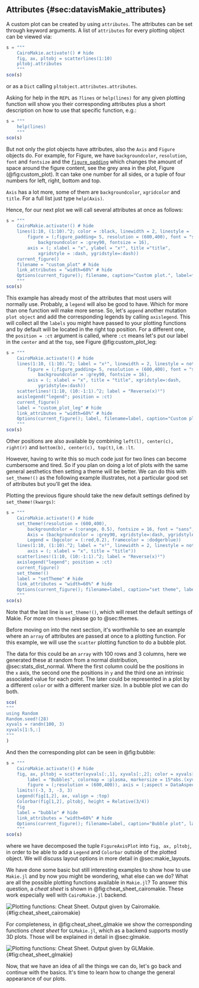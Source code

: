 ## Attributes {#sec:datavisMakie_attributes}

A custom plot can be created by using `attributes`.
The attributes can be set through keyword arguments.
A list of `attributes` for every plotting object can be viewed via:

```jl
s = """
    CairoMakie.activate!() # hide
    fig, ax, pltobj = scatterlines(1:10)
    pltobj.attributes
    """
sco(s)
```

or as a `Dict` calling `pltobject.attributes.attributes`.

Asking for help in the `REPL` as `?lines` or `help(lines)` for any given plotting function will show you their corresponding attributes plus a short description on how to use that specific function, e.g.:

```jl
s = """
    help(lines)
    """
sco(s)
```

But not only the plot objects have attributes, also the `Axis` and `Figure` objects do.
For example, for Figure, we have `backgroundcolor`, `resolution`, `font` and `fontsize` and the [`figure_padding`](http://makie.juliaplots.org/stable/figure.html#Figure-padding) which changes the amount of space around the figure content, see the grey area in the plot, Figure (@fig:custom_plot).
It can take one number for all sides, or a tuple of four numbers for left, right, bottom and top.

`Axis` has a lot more, some of them are  `backgroundcolor`, `xgridcolor` and `title`.
For a full list just type `help(Axis)`.

Hence, for our next plot we will call several attributes at once as follows:

```jl
s = """
    CairoMakie.activate!() # hide
    lines(1:10, (1:10).^2; color = :black, linewidth = 2, linestyle = :dash,
        figure = (;figure_padding= 5, resolution = (600,400), font = "sans",
            backgroundcolor = :grey90, fontsize = 16),
        axis = (; xlabel = "x", ylabel = "x²", title ="title",
            xgridstyle = :dash, ygridstyle=:dash))
    current_figure()
    filename = "custom_plot" # hide
    link_attributes = "width=60%" # hide
    Options(current_figure(); filename, caption="Custom plot.", label=filename, link_attributes) # hide
    """
sco(s)
```

This example has already most of the attributes that most users will normally use.
Probably, a `legend` will also be good to have.
Which for more than one function will make more sense.
So, let's `append` another mutation `plot object` and add the corresponding legends by calling `axislegend`.
This will collect all the `labels` you might have passed to your plotting functions and by default will be located in the right top position.
For a different one, the `position = :ct` argument is called, where `:ct` means let's put our label in the `center` and at the `top`,  see Figure @fig:custom_plot_leg:

```jl
s = """
    CairoMakie.activate!() # hide
    lines(1:10, (1:10).^2; label = "x²", linewidth = 2, linestyle = nothing,
        figure = (;figure_padding= 5, resolution = (600,400), font = "sans",
            backgroundcolor = :grey90, fontsize = 16),
        axis = (; xlabel = "x", title = "title", xgridstyle=:dash,
            ygridstyle=:dash))
    scatterlines!(1:10, (10:-1:1).^2; label = "Reverse(x)²")
    axislegend("legend"; position = :ct)
    current_figure()
    label = "custom_plot_leg" # hide
    link_attributes = "width=60%" # hide
    Options(current_figure(); label, filename=label, caption="Custom plot legend.", link_attributes) # hide
    """
sco(s)
```

Other positions are also available by combining `left(l), center(c), right(r)` and `bottom(b), center(c), top(t)`, i.e. `:lt`.

However, having to write this so much code just for two lines can become cumbersome and tired.
So if you plan on doing a lot of plots with the same general aesthetics then setting a theme will be better.
We can do this with `set_theme!()` as the following example illustrates, not a particular good set of attributes but you'll get the idea.

Plotting the previous figure should take the new default settings defined by `set_theme!(kwargs)`:

```jl
s = """
    CairoMakie.activate!() # hide
    set_theme!(resolution = (600,400),
        backgroundcolor = (:orange, 0.5), fontsize = 16, font = "sans",
        Axis = (backgroundcolor = :grey90, xgridstyle=:dash, ygridstyle=:dash),
        Legend = (bgcolor = (:red,0.2), framecolor = :dodgerblue))
    lines(1:10, (1:10).^2; label = "x²", linewidth = 2, linestyle = nothing,
        axis = (; xlabel = "x", title = "title"))
    scatterlines!(1:10, (10:-1:1).^2; label = "Reverse(x)²")
    axislegend("legend"; position = :ct)
    current_figure()
    set_theme!()
    label = "setTheme" # hide
    link_attributes = "width=60%" # hide
    Options(current_figure(); filename=label, caption="set theme", label, link_attributes) # hide
    """
sco(s)
```

Note that the last line is `set_theme!()`, which will reset the default settings of Makie. For more on `themes` please go to @sec:themes.

Before moving on into the next section, it's worthwhile to see an example where an `array` of attributes are passed at once to a plotting function.
For this example, we will use the `scatter` plotting function to do a bubble plot.

The data for this could be an `array` with 100 rows and 3 columns, here we generated these at random from a normal distribution, @sec:stats_dist_normal.
Where the first column could be the positions in the `x` axis, the second one the positions in `y` and the third one an intrinsic associated value for each point.
The later could be represented in a plot by a different `color` or with a different marker size. In a bubble plot we can do both.

```jl
sco(
"""
using Random
Random.seed!(28)
xyvals = randn(100, 3)
xyvals[1:5,:]
"""
)
```

And then the corresponding plot can be seen in @fig:bubble:

```jl
s = """
    CairoMakie.activate!() # hide
    fig, ax, pltobj = scatter(xyvals[:,1], xyvals[:,2]; color = xyvals[:,3],
        label = "Bubbles", colormap = :plasma, markersize = 15*abs.(xyvals[:,3]),
        figure = (;resolution = (600,400)), axis = (;aspect = DataAspect()))
    limits!(-3, 3, -3, 3)
    Legend(fig[1,2], ax, valign = :top)
    Colorbar(fig[1,2], pltobj, height = Relative(3/4))
    fig
    label = "bubble" # hide
    link_attributes = "width=60%" # hide
    Options(current_figure(); filename=label, caption="Bubble plot", label, link_attributes) # hide
    """
sco(s)
```

where we have decomposed the tuple `FigureAxisPlot` into `fig, ax, pltobj`, in order to be able to add a `Legend` and `Colorbar` outside of the plotted object.
We will discuss layout options in more detail in @sec:makie_layouts.

We have done some basic but still interesting examples to show how to use `Makie.jl` and by now you might be wondering, what else can we do?
What are all the possible plotting functions available in `Makie.jl`?
To answer this question, a _cheat sheet_ is shown in @fig:cheat_sheet_cairomakie.
These work especially well with `CairoMakie.jl` backend.

![Plotting functions: Cheat Sheet. Output given by Cairomakie.](images/makiePlottingFunctionsHide.png){#fig:cheat_sheet_cairomakie}

For completeness, in @fig:cheat_sheet_glmakie we show the corresponding functions _cheat sheet_ for `GLMakie.jl`, which as a backend supports mostly 3D plots.
Those will be explained in detail in @sec:glmakie.

![Plotting functions: Cheat Sheet. Output given by GLMakie.](images/GLMakiePlottingFunctionsHide.png){#fig:cheat_sheet_glmakie}

Now, that we have an idea of all the things we can do, let's go back and continue with the basics.
It's time to learn how to change the general appearance of our plots.
